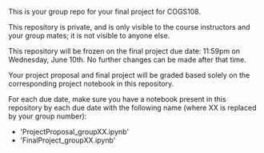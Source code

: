 This is your group repo for your final project for COGS108.

This repository is private, and is only visible to the course instructors and your group mates; it is not visible to anyone else.

This repository will be frozen on the final project due date: 11:59pm on Wednesday, June 10th. No further changes can be made after that time.

Your project proposal and final project will be graded based solely on the corresponding project notebook in this repository.

For each due date, make sure you have a notebook present in this repository by each due date with the following name (where XX is replaced by your group number):

- 'ProjectProposal_groupXX.ipynb'
- 'FinalProject_groupXX.ipynb'
